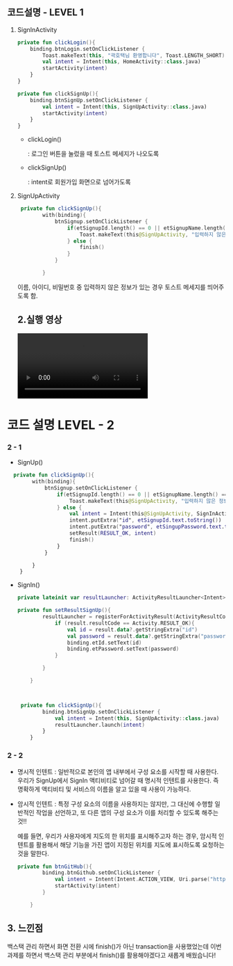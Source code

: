 ## 코드설명 - LEVEL 1

1. SignInActivity

   ```kotlin
   private fun clickLogin(){
       binding.btnLogin.setOnClickListener {
           Toast.makeText(this, "곽호택님 환영합니다", Toast.LENGTH_SHORT).show()
           val intent = Intent(this, HomeActivity::class.java)
           startActivity(intent)
       }
   }
   
   private fun clickSignUp(){
       binding.btnSignUp.setOnClickListener {
           val intent = Intent(this, SignUpActivity::class.java)
           startActivity(intent)
       }
   }
   ```

   - clickLogin()

     : 로그인 버튼을 눌렀을 때 토스트 메세지가 나오도록

   - clickSignUp()

     : intent로 회원가입 화면으로 넘어가도록

     

2. SignUpActivity

   ```kotlin
    private fun clickSignUp(){
           with(binding){
               btnSignup.setOnClickListener {
                   if(etSignupId.length() == 0 || etSignupName.length() == 0 || etSingupPassword.length() == 0){
                       Toast.makeText(this@SignUpActivity, "입력하지 않은 정보가 있습니다.", Toast.LENGTH_SHORT).show()
                   } else {
                       finish()
                   }
               }
   
           }
   ```

   이름, 아이디, 비밀번호 중 입력하지 않은 정보가 있는 경우 토스트 메세지를 띄어주도록 함.

   

   ## 2.실행 영상

   <video src="C:\Users\kht07\Videos\Captures\Android Emulator - Pixel_3_XL_API_28_5554 2021-10-10 15-03-53.mp4"></video>



# 코드 설명 LEVEL - 2

### 2 - 1

- SignUp()

```kotlin
  private fun clickSignUp(){
        with(binding){
            btnSignup.setOnClickListener {
                if(etSignupId.length() == 0 || etSignupName.length() == 0 || etSingupPassword.length() == 0){
                    Toast.makeText(this@SignUpActivity, "입력하지 않은 정보가 있습니다.", Toast.LENGTH_SHORT).show()
                } else {
                    val intent = Intent(this@SignUpActivity, SignInActivity::class.java)
                    intent.putExtra("id", etSignupId.text.toString())
                    intent.putExtra("password", etSingupPassword.text.toString())
                    setResult(RESULT_OK, intent)
                    finish()
                }
            }

        }
    }
```

- SignIn()

  ``` kotlin
  private lateinit var resultLauncher: ActivityResultLauncher<Intent> 
  
  private fun setResultSignUp(){
          resultLauncher = registerForActivityResult(ActivityResultContracts.StartActivityForResult()){ result ->
              if (result.resultCode == Activity.RESULT_OK){
                  val id = result.data?.getStringExtra("id")
                  val password = result.data?.getStringExtra("password")
                  binding.etId.setText(id)
                  binding.etPassword.setText(password)
              }
  
          }
  
      }
  
  
  
   private fun clickSignUp(){
          binding.btnSignUp.setOnClickListener {
              val intent = Intent(this, SignUpActivity::class.java)
              resultLauncher.launch(intent)
          }
      }
  ```



### 2 - 2

- 명시적 인텐트 : 일반적으로 본인의 앱 내부에서 구성 요소를 시작할 때 사용한다. 우리가 SignUp에서 SignIn 액티비티로 넘어갈 때 명시적 인텐트를 사용한다. 즉 명확하게 액티비티 및 서비스의 이름을 알고 있을 때 사용이 가능하다.



- 암시적 인텐트 : 특정 구성 요소의 이름을 사용하지는 않지만, 그 대신에 수행할 일반적인 작업을 선언하고, 또 다른 앱의 구성 요소가 이를 처리할 수 있도록 해주는 것!!

  예를 들면, 우리가 사용자에게 지도의 한 위치를 표시해주고자 하는 경우, 암시적 인텐트를 활용해서 해당 기능을 가진 앱이 지정된 위치를 지도에 표시하도록 요청하는 것을 말한다.

  ```kotlin
  private fun btnGitHub(){
          binding.btnGithub.setOnClickListener {
              val intent = Intent(Intent.ACTION_VIEW, Uri.parse("https://github.com/ho-taek"))
              startActivity(intent)
          }
  
      }
  ```

  



## 3. 느낀점

백스택 관리 하면서 화면 전환 시에 finish()가 아닌 transaction을 사용했었는데 이번 과제를 하면서 백스택 관리 부분에서 finish()를 활용해야겠다고 새롭게 배웠습니다!